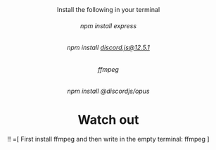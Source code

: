 <div align="center"> Install the following in your terminal </div>


###### <div align="center"> npm install express </div>
###### <div align="center"> npm install discord.js@12.5.1 </div>
###### <div align="center"> ffmpeg </div>
###### <div align="center"> npm install @discordjs/opus </div>


# <div align="center"> Watch out </div>
<div align="center">!! =[ First install ffmpeg and then write in the empty terminal: ffmpeg ] </div>
